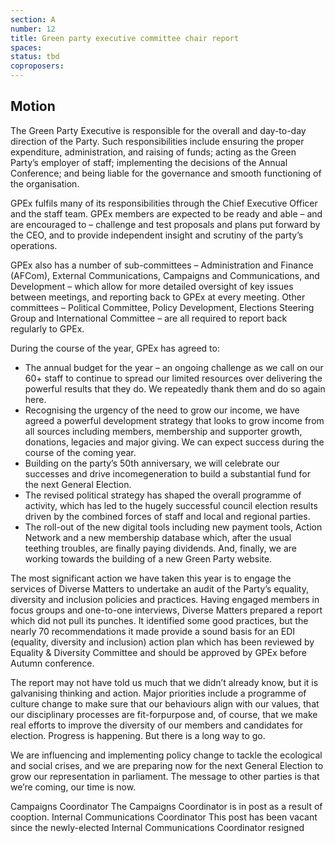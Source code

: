 ```yaml
---
section: A
number: 12
title: Green party executive committee chair report
spaces:
status: tbd
coproposers:
---
```

## Motion

The Green Party Executive is responsible for the overall and day-to-day direction of the Party. Such responsibilities include ensuring the proper expenditure, administration, and raising of funds; acting as the Green Party’s employer of staff; implementing the decisions of the Annual Conference; and being liable for the governance and smooth functioning of the organisation.

GPEx fulfils many of its responsibilities through the Chief Executive Officer and the staff team. GPEx members are expected to be ready and able – and are encouraged to – challenge and test proposals and plans put forward by the CEO, and to provide independent insight and scrutiny of the party’s
operations.

GPEx also has a number of sub-committees – Administration and Finance (AFCom), External Communications, Campaigns and Communications, and Development – which allow for more detailed oversight of key issues between meetings, and reporting back to GPEx at every meeting. Other committees – Political Committee, Policy Development, Elections Steering Group and International Committee – are all required to report back regularly to GPEx.

During the course of the year, GPEx has agreed to:
- The annual budget for the year – an ongoing challenge as we call on our 60+ staff to continue to spread our limited resources over delivering the powerful results that they do. We repeatedly thank them and do so again here.
- Recognising the urgency of the need to grow our income, we have agreed a powerful development strategy that looks to grow income from all sources including members, membership and supporter growth,
donations, legacies and major giving. We can expect success during the course of the coming year.
- Building on the party’s 50th anniversary, we will celebrate our successes and drive incomegeneration to build a substantial fund for the next General Election.
- The revised political strategy has shaped the overall programme of activity, which has led to the hugely successful council election results driven by the combined forces of staff and local and regional parties.
- The roll-out of the new digital tools including new payment tools, Action Network and a new membership database which, after the usual teething troubles, are finally paying dividends. And, finally, we are working towards the building of a new Green Party website.

The most significant action we have taken this year is to engage the services of Diverse Matters to undertake an audit of the Party’s equality, diversity and inclusion policies and practices. Having engaged members in focus groups and one-to-one interviews, Diverse Matters prepared a report which did not pull its punches. It identified some good practices, but the nearly 70 recommendations it made provide a sound basis for an EDI (equality, diversity and inclusion) action plan which has been reviewed by Equality & Diversity Committee and should be approved by GPEx before Autumn conference.

The report may not have told us much that we didn’t already know, but it is galvanising thinking and action. Major priorities include a programme of culture change to make sure that our behaviours align with our values, that our disciplinary processes are fit-forpurpose and, of course, that we make real efforts to improve the diversity of our members and candidates for election. Progress is happening. But there is a long way to go.

We are influencing and implementing policy change to tackle the ecological and social crises, and we are preparing now for the next General Election to grow our representation in parliament. The message to other parties is that we’re coming, our time is now.

Campaigns Coordinator
The Campaigns Coordinator is in post as a result of cooption.
Internal Communications Coordinator
This post has been vacant since the newly-elected
Internal Communications Coordinator resigned
